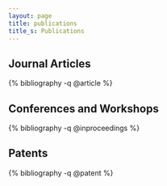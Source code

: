 ```yaml
---
layout: page
title: publications
title_s: Publications
---
```


## Journal Articles

{% bibliography -q @article %}

## Conferences and Workshops

{% bibliography -q @inproceedings %}

## Patents

{% bibliography -q @patent %}
